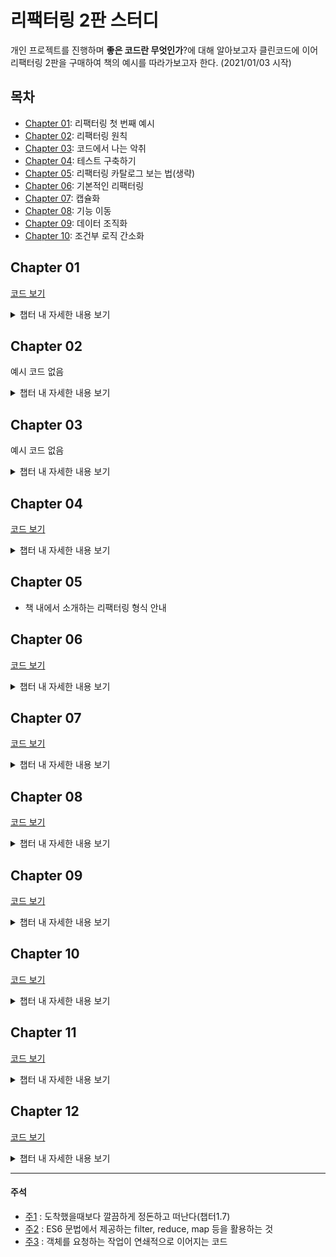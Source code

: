 <!-- Heading -->

# 리팩터링 2판 스터디

<!-- Line -->

개인 프로젝트를 진행하며 **좋은 코드란 무엇인가**?에 대해 알아보고자 클린코드에 이어 리팩터링 2판을 구매하여 책의 예시를 따라가보고자 한다. (2021/01/03 시작)

## 목차
* [Chapter 01](#chapter-01): 리팩터링 첫 번째 예시
* [Chapter 02](#chapter-02): 리팩터링 원칙
* [Chapter 03](#chapter-03): 코드에서 나는 악취
* [Chapter 04](#chapter-04): 테스트 구축하기
* [Chapter 05](#chapter-05): 리팩터링 카탈로그 보는 법(생략)
* [Chapter 06](#chapter-06): 기본적인 리팩터링
* [Chapter 07](#chapter-07): 캡슐화
* [Chapter 08](#chapter-08): 기능 이동
* [Chapter 09](#chapter-09): 데이터 조직화
* [Chapter 10](#chapter-10): 조건부 로직 간소화


## Chapter 01
[코드 보기](https://github.com/harrykim14/Refactoring-2nd-Edition/blob/master/Chapter01/01-3.%20logic%20wt%20class.js)

<details markdown="chapter-01">
<summary>챕터 내 자세한 내용 보기</summary>

* 함수 추출하기 
    - 함수 및 변수는 명확한 이름으로 변경하기
    - 좋은 코드라면 하는 일이 명확히 드러나야하며 변수 이름은 커다란 역할을 함

* 조건부 로직을 다형성으로 바꾸기
    - 타입 코드 대신 서브클래스를 사용하도록 변경
    - 다형성을 이용하여 필요 할 때 오버라이드하게 만들기

> ### 챕터1에서 정리하는 리팩터링 작업의 단계
1. **반복문 쪼개기**로 누적 변수값을 분리
2. **문장 슬라이드하기**로 초기화 문장을 누적 코드 앞으로 옮김
3. **함수 추출하기**로 별도 함수로 추출
4. **변수 인라인하기**로 변수 제거

</details>

## Chapter 02
예시 코드 없음

<details markdown="chapter-02">
<summary>챕터 내 자세한 내용 보기</summary>

* **리팩터링** : 소프트웨어의 겉보기 동작은 그대로 유지한 채 코드를 이해하고 수정하기 쉽도록 내부 구조를 변경하는 기법

> 리팩터링의 의미
* **특정한 방식**에 따라 코드를 정리하는 것
* 리팩터링하기 전과 후의 코드가 **똑같이 동작**해야 함
* 함수 추출하기를 거치면 콜스택이 달라져 성능이 변할 수도 있음
* 리팩터링의 목적은 **코드를 이해하고 수정하기 쉽게** 만드는 것

> 리팩터링은 언제 해야 할까?

**비슷한 일을 세 번째 하게 되면 리팩터링한다**

1. 구조를 바꾸면 다른 작업을 하기가 쉬워질 부분을 찾아 정리하기
2. 자잘한 세부 코드에 이해를 위한 리팩터링 하기 (변수명 변경 및 긴 함수 나누기 등)
3. 캠핑 규칙([*주1](#주석))에 따라 처음 봤을 때보다 깔끔하게 정리하기
4. 리팩터링은 프로그래밍과 구분되는 별개의 활동이 아니다
    * 소프트웨어 개발은 추가하는 과정만이 아니다
5. 코드 리뷰에 리팩터링을 활용하기
6. 자가 테스트 코드를 마련하면 리팩터링에 도움이 된다

> 리팩터링을 고려해야 할 때
* 외부 API 다루듯 호출해서 쓰는 코드라면 지저분해도 그냥 두기
* 처음부터 새로 작성하는게 쉬울 때엔 리팩터링 하지 않기
* 리팩터링을 도덕적인 이유로 정당화하지 않기

> 리팩터링을 활용하기
1. 아키텍처를 결정하는 시간을 줄여 개발을 바로 시작하여 개발 중에 리팩터링으로 아키텍처를 다듬을 수 있다
2. 자가 테스트 코드와 리팩터링을 묶어 **테스트 주도 개발**(TDD)라 하며 요구사항 변화에 빠르게 대응하고 안정적인 구조를 코드베이스에 심을 수 있다
3. 리팩터링은 단기적으로 성능이 느려질 수도 있지만 튜닝하기 쉽게 만들기 때문에 결국 더 빠른 소프트웨어를 얻게 될 수 있다

</details>

## Chapter 03
예시 코드 없음

<details markdown="chapter-03">
<summary>챕터 내 자세한 내용 보기</summary>

> 리팩터링, 무엇을 해야 하는가?
* 좋은 **이름** 정하기: 함수 선언 바꾸기, 변수 이름 바꾸기, 필드 이름 바꾸기 등
* 반복되는 코드 줄이기: 함수 추출하기, 문장 슬라이드하기, 메서드 올리기 등
* 함수는 **짧게** 작성하기
    * 함수 내 매개변수와 임시변수의 수를 줄이기
    * **조건문 분해하기**로 switch문 내 case 본문을 함수 호출문 하나로 바꾸기
    * **반복문 쪼개기**로 독립된 함수로 만들기
* 매개변수 목록 줄이기: 객체 통째로 넘기기, 여러 함수를 클래스로 묶기 등
* 전역 데이터에 주의하기: **변수 캡슐화하기**
* 데이터 변경에 주의하기
    * **변수 캡슐화**: 정해놓은 함수를 거쳐야만 값이 수정되게 하기
    * **변수 쪼개기**: 용도별로 독립변수에 저장하기
    * 여러 함수를 클래스로 묶기, 여러 함수를 변환 함수로 묶기
* 단일 책임 원칙 지키기: 단계 쪼개기, 함수 모으기 등
* 모듈 내 상호작용은 늘리고 모듈 간 상호작용은 최소화하기
* 데이터 뭉치를 찾기: **클래스**를 적극적으로 사용하기
* 기본형 데이터를 객체로 바꾸기
* 중복되는 switch문 제거하기
* 반복문은 파이프라인으로 변경하기([*주2](#주석))
* **나중에 필요할 것 같은 코드** 제거하기
* 임시 필드(쓰이지 않는 것 처럼 보이는 필드)에 주의하기
* 메시지 체인([*주3](#주석))에 주의하기
* 접두어나 접미어가 같은 필드들을 클래스로 추출하기
* 서브클래스가 인터페이스를 따르지 않는지 주의하기
* **주석이 필요하다 느끼면 주석이 필요없는 코드로 리팩터링 해본다**

</details>

## Chapter 04
[코드 보기](https://github.com/harrykim14/Refactoring-2nd-Edition/blob/master/Chapter04/Province.js)

<details markdown="chapter-04">
<summary>챕터 내 자세한 내용 보기</summary>

> 테스트를 작성하기 가장 좋은 시점은 프로그래밍을 시작하기 전이다
* 모카를 사용하여 테스트 코드를 작성(예시)
```
describe('province', function() {
    it('shortfall', function() {
        const asia = new Province(sampleProvinceData());
        expect(asia.shortfall).equal(5);
    })
})
```
> 자주 테스트하고 적어도 하루에 한 번은 전체 테스트를 돌려보자

> 문제가 생길 가능성이 있는 경계조건을 생각해보고 그 부분을 집중적으로 테스트하자 

> **위험한 기능에 집중하여 테스트 코드를 작성하기**

> 모든 버그를 잡아낼 수 없다는 생각으로 테스트를 작성하지 않는다면 대다수의 버그를 잡을 수 있는 기회를 날리는 셈이다.

</details>

## Chapter 05

* 책 내에서 소개하는  리팩터링 형식 안내

## Chapter 06
[코드 보기](https://github.com/harrykim14/Refactoring-2nd-Edition/tree/master/Chapter06)

<details markdown="chapter-06">
<summary>챕터 내 자세한 내용 보기</summary>

> **함수 추출하기 절차**

1. 함수를 새로 만들고 목적을 잘 드러내는 이름을 붙인다
2. 추출할 코드를 원본 함수에서 복사하여 새 함수에 붙여넣는다
3. 원본 함수에서 참조할 변수가 있거나 유효 범위 외 변수가 있는지 확인한다
4. 변수를 다 처리했다면 컴파일한다.
5. 추출한 부분을 해당 함수를 호출하도록 변경한다
6. 테스트한다
7. 비슷한 코드가 없는지 확인한다

> **함수 인라인하기 절차**
1. 다형 메서드인지 확인하기 (서브클래스에서 오버라이드하는 메서드는 인라인 하지 않기)
2. 인라인할 함수를 호출하는 곳을 모두 찾는다
3. 각 호출문을 함수 본문으로 교체한다
4. 하나씩 교체할 때마다 테스트한다
5. 원래 함수를 삭제한다

> **변수 추출하기 절차**
1. 추출하려는 표현식에 부작용은 없는지 확인한다
2. 불변 변수를 하나 선언하고 이름을 붙일 표현식의 복제본을 대입한다
3. 원본 표현식을 새로 만든 변수로 교체한다
4. 테스트한다
5. 표현식을 여려곳에서 사용한다면 각각 새로 만든 변수로 교체

> **변수 인라인하기**

> **함수 선언 바꾸기**

> **변수 캡슐화하기**
```
let defaultOwner = { firstName : "Martin", lastName : "Fowler" }
```

##### ▼ 캡슐화로 데이터를 변경하고 사용하는 코드를 감시할 수 있게 하기

```
let defaultOwner = { firstName : "Martin", lastName : "Fowler" }
export function defaultOwner() { return defaultOwner; }
export function setDefaultOwner(arg) { defaultOwner = arg; } 

```
**변수 캡슐화하기 절차**
1. 변수로의 접근과 갱신을 전담하는 함수를 만든다
2. 정적 검사를 수행
3. 변수를 직접 참조하던 부분을 모두 캡슐화 함수 호출로 변경 및 테스트하기
4. 변수로의 접근 범위를 제한하기
5. 테스트하기
6. 변수값이 레코드라면 레코드 캡슐화하기를 적용할지 고려

> **변수 이름 바꾸기**

> **매개변수 객체 만들기 절차**
1. 적당한 데이터 구조를 새로 만들기 
    - 클래스로 만들면 나중에 동작까지 함께 묶기 좋음
2. 테스트한다
3. 함수 선언 바꾸기로 새 데이터 구조를 매개변수로 추가
4. 테스트한다
5. 함수 호출 시 데이터 구조 인스턴스를 넘기도록 수정 및 테스트
6. 기존 매개변수를 사용하던 코드를 변경
7. 기존 매개변수를 제거하고 테스트

> **여러 함수를 클래스로 묶기 절차**
1. 함수들이 공유하는 공통 데이터 레코드를 캡슐화
2. 공통 레코드를 사용하는 함수 각각을 새 클래스로 옮기기
3. 데이터를 조작하는 로직들은 함수로 추출해서 새 클래스로 옮기기

> **여러 함수를 변환 함수로 묶기 절차**
1. 변환할 레코드를 입력받아서 값을 그대로 반홚나느 변환 함수를 만들기
2. 묶을 함수 중 하나를 골라 본문 코드를 변환함수로 옮기고 처리 결과를 레코드에 새 필드로 기록하고 클라이언트 코드가 이 필드를 사용하도록 수정
3. 테스트하기
4. 나머지 함수도 위 과정을 반복하여 처리

> **단계 쪼개기 절차**
1. 두 번째 단계에 해당하는 코드를 독립 함수로 추출한다
2. 테스트한다
3. 중간 데이터 구조를 만들어 앞에서 추출한 함수의 인수로 추가한다
4. 테스트한다
5. 추출한 두 번째 단계 함수의 매개변수를 하나씩 검토한다
    * 첫 번째 단계에서 사용되는 것은 중간 데이터 구조로 옮긴다
    * 옮길 때마다 테스트한다
6. 첫 번째 단계 코드를 함수로 추출하면서 중간 데이터 구조를 반환하도록 만들기

</details>

## Chapter 07
[코드 보기](https://github.com/harrykim14/Refactoring-2nd-Edition/tree/master/Chapter07)

<details markdown="chapter-07">
<summary>챕터 내 자세한 내용 보기</summary>

> **레코드 캡슐화하기 절차**
1. 레코드를 담은 변수를 캡슐화한다
2. 레코드를 감싼 단순한 클래스로 해당 변수의 내용을 교체
    * 클래스 내에 원본 레코드를 반환하는 접근자를 정의
    * 변수를 캡슐화하는 함수들이 이 접근자를 사용하도록 수정
3. 테스트한다
4. 원본 레코드 대신 새로 정의한 클래스 타입의 객체를 반환하는 함수들을 새로 만든다
5. 레코드를 반환하는 예전 함수를 사용하는 코드를 새 함수로 바꾼다
    * 필드에 접근할 때는 객체의 접근자를 사용하기
    * 한 부분을 바꿀 때 마다 테스트하기
    * 클라이언트가 데이터를 읽기만 하는지도 고려하기
6. 클래스에서 원본 데이터를 반환하는 접근자와 원본 레코드를 반환하는 함수를 제거한다
7. 테스트한다
8. 레코드의 필드도 데이터 구조인 중첩 구조라면 레코드 캡슐화하기와 컬렉션 캡슐화하기를 재귀적으로 적용한다

> **컬렉션 캡슐화하기 절차**
1. 컬렉션 캡슐화 전이라면 변수 캡슐화부터 한다
2. 컬렉션에 원소를 추가/제거하는 함수를 추가한다
    * 컬렉션을 통째로 바꾸는 setter는 제거한다
    * setter를 제거할 수 없을 때엔 인수로 받은 컬렉션을 복제해 저장하도록 한다
3. 테스트한다
4. 컬렉션을 참조하는 부분을 모두 찾는다
    * 컬렉션의 변경자를 호출하는 코드가 앞에서 추가한 추가/제거 함수를 호출하도록 수정한다
5. 컬렉션 getter를 수정해서 원본 내용을 수정할 수 없는 복제본을 반환하게 한다
6. 테스트한다

> **기본형을 객체로 바꾸기 절차**
1. 아직 변수를 캡슐화하지 않았다면 캡슐화한다
2. 단순한 값 클래스를 만들어 생성자는 기존 값을 인수로 받아 저장하고 이 값을 변환하는 getter를 추가한다
3. 테스트한다
4. 값 클래스의 인스턴스를 새로 만들어 필드에 저장하도록 setter를 수정
5. 새로 만든 클래스의 getter를 호출한 결과를 반환하도록 수정
6. 테스트한다
7. 함수 이름을 바꾸면 더 알아보기 쉬워지는지 고려

> **임시변수를 질의 함수로 바꾸기 절차**
1. 변수가 사용되기 전에 값이 확실히 결정되는지 변수를 사용할 때마다 계산 로직이 매번 다른 결과를 내지는 않는지 확인한다
2. 읽기전용이 가능하면 일기전용으로 만들기
3. 테스트한다
4. 변수 대입문을 함수로 추출
5. 테스트한다
6. 변수 인라인하기로 임시 변수를 제거

> **클래스 추출하기 절차**
1. 클래스의 역할을 분리할 방법을 정한다
2. 분리될 역할을 담당할 클래스를 새로 만든다
3. 원래 클래스의 생성자에서 새로운 클래스의 인스턴스를 생성하여 필드에 저장해둔다
4. 분리될 역할에 필요한 필드들을 새 클래스로 옮긴다
    * 옮길때마다 테스트한다
5. 메서드들도 새 클래스로 옮긴다
    * 호출당하는 일이 많은 메서드부터 옮기면서 테스트한다
6. 양쪽 클래스의 인터페이스에서 불필요한 메서드를 제거한다
7. 새 클래스를 외부로 노출할지 정한다
    * 노출 시엔 새 클레스에 참조를 값으로 바꿀지 고려한다


> **클래스 인라인하기 절차**
1. 소스 클래스의 각 public 메서드에 대응하는 메서드들을 타깃 클래스에 생성
    * 이 메서드들은 단순히 작업을 소스 클래스로 위임해야 한다
2. 소스 클래스의 메서드를 사용하는 코드를 모두 타깃 클래스의 위임 메서드를 사용하도록 바꾸고 테스트한다
3. 소스 클래스의 메서드와 필드 모두 타깃 클래스로 옮기고 테스트한다
4. 소스 클래스를 삭제한다

> **위임 숨기기 절차**
1. 위임 객체의 각 메서드에 해당하는 위임 메서드를 서버에 생성한다
2. 클라이언트가 위임 객체 대신 서버를 호출하도록 수정하고 테스트한다
3. 모두 수정하면 서버로부터 위임 객체를 얻는 접근자를 제거한다
4. 테스트한다

> **중개자 제거하기 절차**
1. 위임 객체를 얻는 getter를 생성한다
2. 위임 메서드를 호출하는 클라이언트가 모두 이 getter를 거치도록 수정하고 테스트한다
3. 수정이 끝나면 위임 메서드를 삭제한다

> **알고리즘 교체하기 절차**
1. 교체할 코드를 함수 하나에 모으기
2. 이 함수만을 이용해 동작을 검증하는 테스트를 마련한다
3. 대체할 알고리즘을 준비
4. 테스트한다
5. 기존 알고리즘과 새 알고리즘의 결과를 비교하는 테스트를 수행한다
    * 두 결과가 같을 때 까지 새 알고리즘을 테스트하고 디버깅한다

</details>

## Chapter 08
[코드 보기](https://github.com/harrykim14/Refactoring-2nd-Edition/tree/master/Chapter08)

<details markdown="chapter-08">
<summary>챕터 내 자세한 내용 보기</summary>

> **함수 옮기기 절차**
1. 선택한 함수가 현재 컨텍스트에서 사용 중인 모든 요소를 살펴보고 함께 옮겨야 할 함수가 있는지 고려한다
    * 함께 옮겨야 할 함수가 있다면 대체로 그 함수를 먼저 옮기는 게 낫다
    * 하위 함수들의 호출자가 고수준 함수 하나뿐이라면 하위 함수들을 먼저 고수준 함수에 인라인한다
2. 선택한 함수가 다형 메서드인지 확인한다
3. 선택한 함수를 타깃 컨텍스트로 복사하고 타깃 함수를 다듬는다
    * 함수 본문에서 소스 컨텍스트의 요소를 사용한다면 매개변수로 넘겨주거나 소스 컨텍스트 자체를 참조로 넘긴다
4. 테스트한다
5. 소스 컨텍스트에서 타깃 함수를 참조하도록 한다
6. 소스 함수를 타깃 함수의 위임 함수가 되도록 수정한다
7. 테스트한다
8. 소스 함수를 인라인할지 고민해본다

> **필드 옮기기 절차**
1. 소스 필드가 캡슐화되어 있지 않다면 캡슐화한다
2. 테스트한다
3. 타깃 객체에 필드와 접근자 메서드들을 생성한다
4. 테스트한다
5. 소스 객체에서 타깃 객체를 참조할 수 있는지 확인한다
6. 접근자들이 타깃 필드를 사용하도록 수정한다
7. 테스트한다
8. 소스 필드를 제거한다
9. 테스트한다

> **문장을 함수로 옮기기 절차**
1. 반복 코드가 함수 호출 부분과 멀리 떨어져 있다면 문장 슬라이드하기를 적용해 근처로 옮긴다
2. 타깃 함수를 호출하는 곳이 한 곳뿐이면 단순히 소스 위치에서 해당 코드를 잘라내어 피호출 함수로 복사하고 테스트한다
    * 이 경우라면 나머지 단계는 무시한다
3. 호출자가 둘 이상이면 호출자 중 하나에서 타깃 함수 호출 부분과 옮기려는 문장들을 다른 함수로 추출하고 임시 이름을 지어준다
4. 다른 호출자 모두 방금 추출한 함수를 사용하도록 수정한다
5. 모든 호출자가 새로운 함수를 사용하게 되면 원래 함수를 새로운 함수 안으로 인라인하고 원래 함수를 제거한다
6. 새로운 함수의 이름을 원래 함수 이름으로 변경한다

> **문장을 호출한 곳으로 옮기기 절차**
1. 호출자가 한두개뿐이고 피호출 함수도 간단하다면 피호출 함수의 처음줄을 잘라내서 호출자로 복사해넣는다
    * 테스트가 통과되면 여기서 마무리한다
2. 이동이 필요하지 않은 문장은 함수로 추출하고
3. 원래 함수를 인라인한다
4. 추출된 함수의 이름을 원래 함수의 이름으로 변경한다

> **인라인 코드를 함수 호출로 바꾸기**
* 함수는 여러 동작을 하나로 묶어주는 역할이지만 이미 존재하는 함수와 같은 일을 하는 함수가 더 있다면 해당 코드를 함수 호출로 대체하기

> **문장 슬라이드하기 절차**
1. 코드 조각의 원래 위치와 목표 위치 사이의 코드를 보고 조각을 모으면 동작이 달라질 코드가 있는지 본다
    * 코드 조각에서 참조하는 요소를 선언하는 문장 앞으로는 이동할 수 없다
    * 코드 조각을 참조하는 요소의 뒤로는 이동할 수 없다
    * 코드 조각에서 참조하는 요소를 수정하는 문장을 건너뛰어 이동할 수 없다 
    * 코드 조각이 수정하는 요소를 참조하는 요소를 건너뛰어 이동할 수 없다
2. 코드 조각을 잘라내어 목표 위치에 붙여넣는다
3. 테스트한다

> **반복문 쪼개기 절차**
1. 반복문을 복제해 두 개로 만든다
2. 반복문이 중복되어 생기는 부수효과를 파악해서 제거한다
3. 테스트한다
4. 각 반복문을 함수로 추출할지 고려한다

> **반복문을 파이프라인으로 바꾸기 절차**
1. 반복문에서 사용하는 컬렉션을 가리키는 변수를 만든다
2. 각 단위 행위를 적절한 파이프라인 연산[(*주2)](#주2)으로 대체하고 대체할 때마다 테스트한다
3. 반복문의 모든 동작을 대체했다면 반복문을 삭제한다

> **죽은 코드 제거하기**
* 더 이상 사용되지 않는 코드는 지운다
* 혹시 다시 필요해질것 같다면 버전 관리 시스템에 저장해놓은 버전을 불러와 적용한다

</details>

## Chapter 09
[코드 보기](https://github.com/harrykim14/Refactoring-2nd-Edition/tree/master/Chapter09)

<details markdown="chapter-09">
<summary>챕터 내 자세한 내용 보기</summary>

> **변수 쪼개기 절차**
1. 변수를 선언한 곳과 값을 처음 대입하는 곳에서 변수 이름을 바꾼다
2. 가능하면 이때 const로 선언한다(JS의 경우)
3. 이 변수에 두 번째로 값을 대입하는 곳 앞까지의 모든 참조를 새로운 변수 이름으로 바꾼다
4. 두 번째 대입 시 변수를 원래 이름으로 다시 선언한다
5. 테스트한다
6. 반복하며 변수를 새로운 이름으로 선언하고 다음번 대입 때까지의 모든 참조를 새 변수명으로 바꾼다

> **필드 이름 바꾸기 절차**
1. 레코드의 유효 범위가 제한적이라면 필드에 접근하는 모든 코드를 수정하고 테스트한다
2. 레코드가 캡슐화되지 않았다면 우선 캡슐화부터 진행한다
3. 캡슐화된 객체 안의 private 필드명을 변경하고 내부 메서드도 변경한다
4. 테스트한다
5. 생성자의 매개변수 중 필드와 이름이 겹치는 게 있다면 함수 선언 바꾸기로 변경한다
6. 접근자의 이름도 바꿔준다

> **파생 변수를 질의 함수로 바꾸기 절차**
1. 변수 값이 갱신되는 지점을 모두 찾아 필요하다면 변수 쪼개기를 활용해 각 갱신 지점에서 변수를 분리한다
2. 해당 변수의 값을 계산해주는 함수를 만든다
3. 해당 변수가 사용되는 모든 곳에 어서션을 추가하여 함수의 계산 결과가 변수의 값과 같은지 확인한다
4. 테스트한다
5. 변수를 읽는 코드를 모두 함수 호출로 대체한다
6. 테스트한다
7. 변수를 선언하고 갱신하는 코드를 죽은 코드 제거하기로 없앤다

> **참조를 값으로 바꾸기 절차**
1. 후보 클래스가 불변인지 혹은 불변이 될 수 있는지 확인한다
2. 각각의 setter를 하나씩 제거한다
3. 이 값 객체의 필드들을 사용하는 동치성 비교 메서드를 만든다

> **값을 참조로 바꾸기 절차**
1. 같은 부류에 속하는 객체들을 보관할 저장소를 만든다
2. 생성자에서 이 부류의 객체들 중 특정 객체를 정확히 찾아내는 방법이 있는지 확인한다
3. 호스트 객체의 생성자들을 수정하여 필요한 객체를 이 저장소에서 찾도록 하고 수정할 때마다 테스트한다

> **매직 리터럴 바꾸기 절차**
1. 상수를 선언하고 매직 리터럴을 대입한다
2. 해당 리터럴이 사용되는 곳을 모두 찾는다
3. 찾은 곳에서 다 같은 의미로 쓰였는지 확인하고 같은 의미라면 대체하고 테스트한다

```
    const STANDARD_GRAVIRTY = 9.81;
    function potentialEnergy(mass, height) {
        // return mass * 9.81 * height;
        return mass * STANDARD_GRAVIRTY * height;
    }
```

</details>

## Chapter 10
[코드 보기](https://github.com/harrykim14/Refactoring-2nd-Edition/tree/master/Chapter10)

<details markdown="chapter-10">
<summary>챕터 내 자세한 내용 보기</summary>

> **조건문 분해하기**
* 조건식과 그 조건식에 딸린 조건절 각각을 함수로 추출한다

> **조건식 통합하기 절차**
1. 해당 조건식들 모두에 부수효과가 없는지 확인한다
2. 조건문 두 개를 선택하여 두 조건문의 조건식들을 논리 연산자로 결합한다
3. 테스트한다
4. 조건이 하나만 남을 때 까지 반복한다
5. 하나로 합쳐진 조건식을 함수로 추출할지 고려해본다

> **중첩 조건문을 보호 구문으로 바꾸기 절차**
1. 교체해야 할 조건 중 가장 바깥 것을 선택하여 보호 구문으로 바꾼다
2. 테스트한다
3. 필요하다면 1~2 과정을 반복한다
4. 모든 보호 구문이 같은 결과를 반환한다면 보호 구문들의 조건식을 통합한다

> **조건부 로직을 다형성으로 바꾸기 절차**
1. 다형적 동작을 표현하는 클래스들이 아직 없다면 만들어준다
    * 적합한 인스턴스를 알아서 만들어 반환하는 팩터리 함수도 같이 만든다
2. 호출하는 코드에서 팩터리 함수를 사용하게 한다
3. 조건부 로직 함수를 슈퍼클래스로 옮긴다
4. 서브클래스 중 하나를 선택하여 슈퍼클래스의 조건부 로직 메서드를 오버라이드한다
    * 조건부 문장 중 선택된 서브클래스에 해당하는 조건절을 서브클래스 메서드로 복사하고 적절히 수정한다
5. 같은 방식으로 각 조건절을 해당 서브클래스에서 메서드로 구현한다
6. 슈퍼클래스 메서드에는 기본 동작 부분만 남긴다
    * 슈퍼클래스가 추상 클래스여야 한다면 이 메서드를 추상으로 선언하거나 서브클래스에서 처리해야 함을 알리는 에러를 던진다

> **특이 케이스 추가하기**
1. 컨테이너에 특이 케이스인지를 검사하는 속성을 추가하고 false를 반환하게 한다
2. 특이 케이스 객체를 만들고 특이 케이스인지 검사하는 속성만 포함하여 true를 반환하게 한다
3. 클라이언트에서 특이 케이스인지를 검사하는 코드를 함수로 추출하여 모든 클라이언트가 값을 직접 비교하는 대신 방금 추출한 함수를 사용하도록 고친다
4. 코드에 새로운 특이 케이스 대상을 추가하고 함수의 반환 값으로 받거나 변환 함수를 적용한다
5. 특이 케이스를 검사하는 함수 본문을 수정하여 특이 케이스 객체의 속성을 사용하도록 한다
6. 테스트한다
7. 여러 함수를 클래스로 묶기나 여러 함수를 변환 함수로 묶기를 적용하여 특이 케이스를 처리하는 공통 동작을 새로운 요소로 옮긴다
8. 특이 케이스 검사 함수를 이용하는 곳이 남아있다면 해당 함수를 인라인한다

> **어서션 추가하기**
* **"어서션이 실패했다는 건 프로그래머가 잘못했다는 뜻이다"**
* 참이라고 가정하는 조건이 보이면 그 조건을 명시하는 어서션을 추가하여 디버깅 혹은 다른 개발자와 소통 수단으로 이용하자

> **제어 플래그를 탈출문으로 바꾸기 절차**
1. 제어 플래그를 사용하는 코드를 함수로 추출할지 고려한다
2. 제어 플래그를 갱신하는 코드 각각을 적절한 제어문으로 바꾸고 바꿀 때 마다 테스트한다
3. 모두 수정했다면 제어 플래그를 제거한다

</details>

## Chapter 11
[코드 보기](https://github.com/harrykim14/Refactoring-2nd-Edition/tree/master/Chapter11)
<details markdown="chapter-11">
<summary>챕터 내 자세한 내용 보기</summary>

> **질의 함수와 변경 함수 분리하기 절차**
1. 대상 함수를 복제하고 질의 목적에 충실한 이름을 짓는다
2. 새 질의 함수에서 부수효과를 모두 제거한다
3. 테스트(정적 검사)한다
4. 원래 함수를 호출하는 곳을 찾아 질의 함수를 호출하도록 바꾸고 원래 함수를 호출하는 코드를 바로 아래 줄에 새로 추가한다
5. 원래 함수에서 질의 관련 코드를 제거한다
6. 테스트한다

> **함수 매개변수화하기 절차**
1. 비슷한 함수 중 하나를 선택한다
2. 함수 선언 바꾸기로 리터럴들을 매개변수로 추가한다
3. 이 함수를 호출하는 곳 모두에 적절한 리터럴 값을 추가한다
4. 테스트한다
5. 매개변수로 받은 값을 사용하도록 함수 본문을 수정하고 수정할 때마다 테스트한다
6. 비슷한 다른 함수를 호출하는 코드를 찾아 매개변수화된 함수를 호출하도록 수정하고 수정할 때마다 테스트한다

> **플래그 인수 제거하기 절차**
1. 매개변수로 주어질 수 있는 값 각각에 대응하는 명시적 함수들을 생성한다
    * 주가 되는 함수에 깔끔한 분배 조건문이 포함되어 있다면 조건문 분해하기로 명시적 함수를 생성하고 아니라면 래핑 함수 형태로 만든다
2. 원래 함수를 호출하는 코드를 모두 찾아 각 리터럴 값에 대응되는 명시적 함수를 호출하도록 수정한다

> **객체 통째로 넘기기 절차**
1. 매개변수들을 원하는 형태로 받는 빈 함수를 만든다
2. 새 함수의 본문에서는 원래 함수를 호출하도록 하며 새 매개변수와 원래 함수의 매개변수를 매핑한다
3. 정적 테스트한다
4. 모든 호출자가 새 함수를 사용하게 수정하고 하나씩 수정하며 테스트한다
5. 호출자를 모두 수정했다면 원래 함수를 인라인한다
6. 새 함수의 이름을 수정 후 모든 호출자에 반영한다

> **매개변수를 질의 함수로 바꾸기 절차**
1. 필요하다면 대상 매개변수의 값을 계산하는 코드를 별도 함수로 추출해놓는다
2. 함수 본문에서 대상 매개변수로의 참조를 모두 찾고 그 매개변수의 값을 만들어주는 표현식을 참조하도록 바꾼다
    * 수정할 때마다 테스트한다
3. 함수 선언 바꾸기로 대상 매개변수를 없앤다

> **질의 함수를 매개변수로 바꾸기 절차**
1. 변수 추출하기로 질의 코드를 함수 본문의 나머지 코드와 분리한다
2. 함수 본문 중 해당 질의를 호출하지 않는 코드들을 별도 함수로 추출한다
3. 방금 만든 변수를 인라인하여 제거한다
4. 원래 함수도 인라인한다
5. 새 함수의 이름을 원래 함수의 이름으로 고쳐준다

> **setter 제거하기 절차**
1. 설정해야 할 값을 생성자에서 받지 않는다면 그 값을 받을 매개변수를 생성자에 추가한다
    * 생성자 안에서 적절한 setter를 호출한다
2. 생성자 밖에서 setter를 호출하는 곳을 찾아 제적하고 대신 새로운 생성자를 사용하도록 한다
    * 하나 수정할 때마다 테스트한다
3. setter 메서드를 인라인하고 가능하다면 해당 필드를 불변으로 만든다
4. 테스트한다

> **생성자를 팩터리 함수로 바꾸기 절차**
1. 팩터리 함수를 만들고 팩터리 함수의 본문에서는 원래의 생성자를 호출한다
2. 생성자를 호출하던 코드를 팩터리 함수 호출로 바꾼다
3. 수정할 때마다 테스트한다
4. 생성자의 가시 범위가 최소가 되도록 제한한다

> **함수를 명령어로 바꾸기 절차**
1. 대상 함수의 기능을 옮길 빈 클래스를 함수 이름에 기초하여 만든다
2. 방금 생성한 빈 클래스로 함수를 옮긴다
3. 각 함수의 인수들은 명령의 필드로 만들어 생성자를 통해 설정할지 고민해본다

> **명령을 함수로 바꾸기 절차**
1. 명령을 생성하는 코드와 명령의 실행 메서드를 호출하는 코드를 함수로 추출한다
2. 명령의 실행 함수가 호출하는 각 보조 메서드를 인라인한다
3. 함수 선언 바꾸기로 생성자의 매개변수 모두를 명령의 실행 메서드로 옮긴다
4. 명령의 실행 메서드에서 참조한느 필드들 대신 대응하는 매개변수를 사용하게끔 바꾸고 테스트한다
5. 생성자 호출과 명령의 실행 메서드 호출을 호출자 안으로 인라인한다
6. 테스트한다
7. 죽은 코드 제거하기로 명령 클래스를 제거한다

> **수정된 값 반환하기 절차**
1. 함수가 수정된 값을 반환하게 하여 호출자가 그 값을 자신의 변수에 저장하게 한다
2. 테스트한다
3. 피호출 함수 안에 반환할 값을 가리키는 새로운 변수를 선언한다
4. 테스트한다
5. 계산이 선언과 동시에 이뤄지도록 통합한다
6. 테스트한다
7. 피호출 함수의 변수 이름을 바꾼다
8. 테스트한다

> **오류 코드를 예외로 바꾸기 절차**
1. 콜스택 상위에 해당 예외를 처리할 예외 핸들러를 작성한다
    * 처음에는 모든 예외를 다시 던지게 한다
    * 이미 핸들러가 있다면 지금의 콜스택도 처리할 수 있도록 확장한다
2. 테스트한다
3. 해당 오류코드를 대체할 예외와 그 밖의 예외를 구분할 식별 방법을 찾는다
4. 정적 검사한다
5. catch절을 수정하여 직접 처리할 수 있는 예외는 대처하고 그 외엔 다시 던진다
6. 테스트한다
7. 오류 코드를 반환하는 곳 모두에서 예외를 던지도록 수정하고 테스트한다
8. 모두 수정했다면 그 오류 코드를 콜스택 위로 전달하는 코드를 모두 제거하고 테스트한다

> **예외를 사전확인으로 바꾸기 절차**
1. 예외를 유발하는 상황을 검사할 수 있는 조건문을 추가한다
    * catch 블록의 코드를 조건문의 조건절 중 하나로 옮기고 남은 try 블록의 코드를 다른 조건절로 옮긴다
2. catch 블록에 어서션을 추가하고 테스트한다
3. try/catch문을 제거한다
4. 테스트한다

</details>

## Chapter 12
[코드 보기](https://github.com/harrykim14/Refactoring-2nd-Edition/tree/master/Chapter12)
<details markdown="chapter-12">
<summary>챕터 내 자세한 내용 보기</summary>

> **메서드 올리기 절차**
1. 똑같이 동작하는 메서드인지 살펴본다
2. 메서드 안에서 호출하는 다른 메서드와 참조하는 필드들을 슈퍼클래스에서 호출하고 참조할 수 있는지 확인한다
3. 메서드 시그니처가 다르다면 함수 선언 바꾸기로 슈퍼클래스에서 사용하고 싶은 형태로 통일한다
4. 슈퍼클래스에 새로운 메서드를 생성하고 대상 메서드의 코드를 복사한다
5. 정적 검사한다
6. 서브클래스 중 하나의 메서드를 제거한다
7. 테스트한다
8. 모든 서브클래스의 메서드가 없어질 때까지 다른 서브클래스의 메서드를 하나씩 제거한다

> **필드 올리기 절차**
1. 후보 필드들을 사용하는 곳 모두가 같은 방식으로 사용되는지 확인한다
2. 필드들의 이름이 각기 다르다면 같은 이름으로 바꾼다
3. 슈퍼클래스에 새로운 필드를 생성한다
4. 서브클래스의 필드들을 제거한다
5. 테스트한다

> **생성자 본문 올리기 절차**
1. 슈퍼클래스에 생성자가 없다면 정의하고 서브클래스의 생성자들에서 이 생성자가 호출되는지 확인한다
2. 문장 슬라이드하기로 공통 문장 모두를 super() 호출 직후로 옮긴다
3. 공통 코드를 슈퍼클래스에 추가하고 서브클래스들에서는 제거한다
    * 공통 코드는 전부 super()로 건넨다
4. 테스트한다
5. 생성자 시작 부분으로 옮길 수 없는 공통 코드에는 함수 추출하기와 메서드 올리기를 차례로 적용한다

> **메서드 내리기 절차**
1. 대상 메서드를 모든 서브클래스에 복사한다
2. 슈퍼클래스에서 그 메서드를 제거한다
3. 테스트한다
4. 이 메서드를 사용하지 않는 모든 서브클래스에서 제거한다
5. 테스트한다

> **필드 내리기 절차**
1. 대상 필드를 모든 서브클래스에 정의한다
2. 슈퍼클래스에서 그 필드를 제거한다
3. 테스트한다
4. 이 필드를 사용하지 않는 모든 서브클래스에서 제거한다
5. 테스트한다

> **타입 코드를 서브클래스로 바꾸기 절차**
1. 타입 코드 필드를 자가 캡슐화한다
2. 타입 코드 값 하나를 선택하여 그 값에 해당하는 서브클래스를 만든다
    * 타입 코드 getter를 오버라이드하여 해당 타입 코드의 리터럴 값을 반환하게 한다
3. 매개변수로 받은 타입 코드와 방금 만든 서브클래스를 매핑하는 선택 로직을 만든다
4. 테스트한다
5. 타입 코드 값 각각에 대해 서브클래스 생성과 선택 로직 추가를 반복하고 클래스 하나가 완성되면 테스트한다
6. 타입 코드 필드를 제거한다
7. 테스트한다
8. 타입 코드 접근자를 이용하는 메서드 모두에 메서드 내리기와 조건부 로직을 다형성으로 바꾸기를 적용한다

> **서브클래스 제거하기 절차**
1. 서브클래스의 생성자를 팩터리 함수로 바꾼다
2. 서브클래스의 타입을 검사하는 코드가 있다면 그 검사 코드에 함수 추출하기와 함수 옮기기를 차례로 적용하여 슈퍼클래스로 옮긴다
3. 서브클래스의 타입을 나타내는 필드를 슈퍼클래스에 만든다
4. 서브클래스를 참조하는 메서드가 방금 만든 타입 필드를 이용하도록 수정한다
5. 서브클래스를 지우고 테스트한다

> **슈퍼클래스 추출하기 절차**
1. 빈 슈퍼클래스를 만들어 원래 클래스들이 새 클래스를 상속하도록 한다
2. 테스트한다
3. 생성자 본문 올리기, 메서드 올리기, 필드 올리기를 차례로 적용하여 공통 원소를 슈퍼클래스로 옮긴다
4. 서브클래스에 남은 메서드들을 검토하여 공통되는 부분이 있다면 함수로 추출한 다음 메서드 올리기를 적용한다
5. 원래 클래스들을 사용하는 코드를 검토하여 슈퍼클래스의 인터페이스를 사용하게 할지 고민해본다

> **계층 합치기 절차**
1. 두 클래스 중 제거할 클래스를 고른다
2. 필드 올리기, 메서드 올리기, 필드 내리기, 메서드 내리기를 적절히 적용하여 모든 요소를 하나의 클래스로 옮긴다
3. 제거할 클래스를 참조하던 모든 코드가 남겨질 클래스를 참조하도록 고친다
4. 빈 클래스를 제거하고 테스트한다

> **서브클래스를 위임으로 바꾸기 절차**
1. 생성자를 호출하는 곳이 많다면 생성자를 팩터리 함수로 바꾼다
2. 위임으로 활용할 빈 클래스를 만들어 생성자는 서브클래스에 특화된 데이터를 모두 받는다
    * 보통 슈퍼클래스를 가리키는 역참조도 필요하다
3. 위임을 저장할 필드를 슈퍼클래스에 추가한다
4. 서브클래스 생성 코드를 수정하여 위임 인스턴스를 생성하고 위임 필드에 대입해 초기화한다
5. 서브클래스의 메서드 중 위임 클래스로 이동할 것을 고른다
6. 함수 옮기기를 적용해 위임 클래스로 옮기고 원래 메서드에서 위임하는 코드는 지우지 않는다
7. 서브클래스 외부에도 원래 메서드를 호출하는 코드가 있다면 서브클래스의 위임 코드를 슈퍼클래스로 옮긴다
    * 위임이 존재하는지 검사하는 보호코드로 감싸고, 호출하는 외부 코드가 없다면 제거한다
8. 테스트한다
9. 서브클래스의 모든 메서드가 옮겨질 때까지 5~8 과정을 반복한다
10. 서브클래스들의 생성자를 호출하는 코드를 찾아 슈퍼클래스의 생성자를 사용하도록 수정한다
11. 테스트한다
12. 서브클래스를 삭제한다

> **슈퍼클래스를 위임으로 바꾸기 절차**
1. 슈퍼클래스 객체를 참조하는 필드를 서브클래스에 만들고 위임 참조를 새로운 슈퍼클래스 인스턴스로 초기화한다
2. 슈퍼클래스의 동작 각각에 대응하는 전달 함수를 서브클래스에 만들고 서로 관련된 함수끼리 그룹으로 묶는다
3. 슈퍼클래스의 동작 모두가 전달 함수로 오버라이드 되었다면 상속 관계를 끊는다

</details>

<hr/>

#### 주석
* [주1](#chapter-02) : 도착했을때보다 깔끔하게 정돈하고 떠난다(챕터1.7)
* [주2](#chapter-03) : ES6 문법에서 제공하는 filter, reduce, map 등을 활용하는 것
* [주3](#chapter-03) : 객체를 요청하는 작업이 연쇄적으로 이어지는 코드
